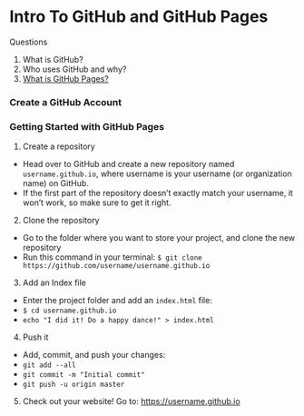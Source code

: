 # Intro To GitHub and GitHub Pages

Questions
1. What is GitHub?
2. Who uses GitHub and why?
3. [What is GitHub Pages?](https://youtu.be/2MsN8gpT6jY)

### Create a GitHub Account

### Getting Started with GitHub Pages
1. Create a repository
  - Head over to GitHub and create a new repository named `username.github.io`, where username is your username (or organization name) on GitHub.
  - If the first part of the repository doesn’t exactly match your username, it won’t work, so make sure to get it right.

2. Clone the repository
  - Go to the folder where you want to store your project, and clone the new repository
  - Run this command in your terminal: `$ git clone https://github.com/username/username.github.io`

3. Add an Index file
  - Enter the project folder and add an `index.html` file:
  - `$ cd username.github.io`
  - `echo "I did it! Do a happy dance!" > index.html`

4. Push it
  - Add, commit, and push your changes:
  - `git add --all`
  - `git commit -m "Initial commit"`
  - `git push -u origin master`

5. Check out your website! Go to: https://username.github.io
